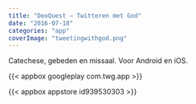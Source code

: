 ```yaml
---
title: "DeoQuest – Twitteren met God"
date: "2016-07-18"
categories: "app"
coverImage: "tweetingwithgod.png"
---
```


Catechese, gebeden en missaal. Voor Android en iOS.

<!--more-->

{{< appbox googleplay com.twg.app >}}

{{< appbox appstore id939530303 >}}

